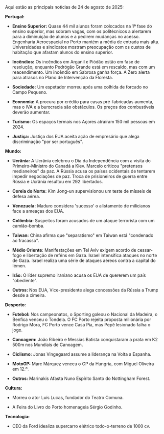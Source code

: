 Aqui estão as principais notícias de 24 de agosto de 2025:

**Portugal:**

*   **Ensino Superior:** Quase 44 mil alunos foram colocados na 1ª fase do ensino superior, mas sobram vagas, com os politécnicos a alertarem para a diminuição de alunos e a pedirem mudanças no acesso. Engenharia Aeroespacial no Porto mantém a média de entrada mais alta. Universidades e sindicatos mostram preocupação com os custos de habitação que afastam alunos do ensino superior.

*   **Incêndios:** Os incêndios em Arganil e Piódão estão em fase de resolução, enquanto Pedrógão Grande está em rescaldo, mas com um reacendimento. Um incêndio em Sabrosa ganha força. A Zero alerta para atrasos no Plano de Intervenção da Floresta.

*   **Sociedade:** Um espetador morreu após uma colhida de forcado no Campo Pequeno.

*   **Economia:** A procura por crédito para casas pré-fabricadas aumenta, mas o IVA e a burocracia são obstáculos. Os preços dos combustíveis deverão aumentar.

*   **Turismo:** Os espaços termais nos Açores atraíram 150 mil pessoas em 2024.

*   **Justiça:** Justiça dos EUA aceita ação de empresário que alega discriminação "por ser português".

**Mundo:**

*   **Ucrânia:** A Ucrânia celebrou o Dia da Independência com a visita do Primeiro-Ministro do Canadá a Kiev. Marcelo criticou "pretensos medianeiros" da paz. A Rússia acusa os países ocidentais de tentarem impedir negociações de paz. Troca de prisioneiros de guerra entre Rússia e Ucrânia resultou em 292 libertados.

*   **Coreia do Norte:** Kim Jong-un supervisionou um teste de mísseis de defesa aérea.

*   **Venezuela:** Maduro considera 'sucesso' o alistamento de milicianos face a ameaças dos EUA.

*   **Colômbia:** Suspeitos foram acusados de um ataque terrorista com um camião-bomba.

*   **Taiwan:** China afirma que "separatismo" em Taiwan está "condenado ao fracasso".

*   **Médio Oriente:** Manifestações em Tel Aviv exigem acordo de cessar-fogo e libertação de reféns em Gaza. Israel intensifica ataques no norte de Gaza. Israel realiza uma série de ataques aéreos contra a capital do Iémen.

*   **Irão:** O líder supremo iraniano acusa os EUA de quererem um país "obediente".

*   **Outros:** Nos EUA, Vice-presidente alega concessões da Rússia a Trump desde a cimeira.

**Desporto:**

*   **Futebol:** Nos campeonatos, o Sporting goleou o Nacional da Madeira, o Benfica venceu o Tondela. O FC Porto rejeita proposta milionária por Rodrigo Mora, FC Porto vence Casa Pia, mas Pepê lesionado falha o jogo.

*   **Canoagem:** João Ribeiro e Messias Batista conquistaram a prata em K2 500m nos Mundiais de Canoagem.

*   **Ciclismo:** Jonas Vingegaard assume a liderança na Volta a Espanha.

*   **MotoGP:** Marc Márquez venceu o GP da Hungria, com Miguel Oliveira em 12.º.

*    **Outros:** Marinakis Afasta Nuno Espírito Santo do Nottingham Forest.

**Cultura:**

*   Morreu o ator Luís Lucas, fundador do Teatro Comuna.

*   A Feira do Livro do Porto homenageia Sérgio Godinho.

**Tecnologia:**

*   CEO da Ford idealiza supercarro elétrico todo-o-terreno de 1000 cv.